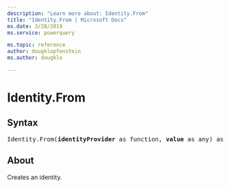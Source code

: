```yaml
---
description: "Learn more about: Identity.From"
title: "Identity.From | Microsoft Docs"
ms.date: 3/28/2019
ms.service: powerquery

ms.topic: reference
author: dougklopfenstein
ms.author: dougklo

---
```

# Identity.From

## Syntax

<pre>
Identity.From(<b>identityProvider</b> as function, <b>value</b> as any) as record
</pre>

## About  

Creates an identity.
